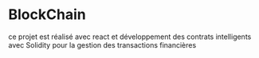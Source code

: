 # BlockChain
ce projet est réalisé avec react et développement des contrats intelligents avec Solidity pour la gestion des transactions financières 
